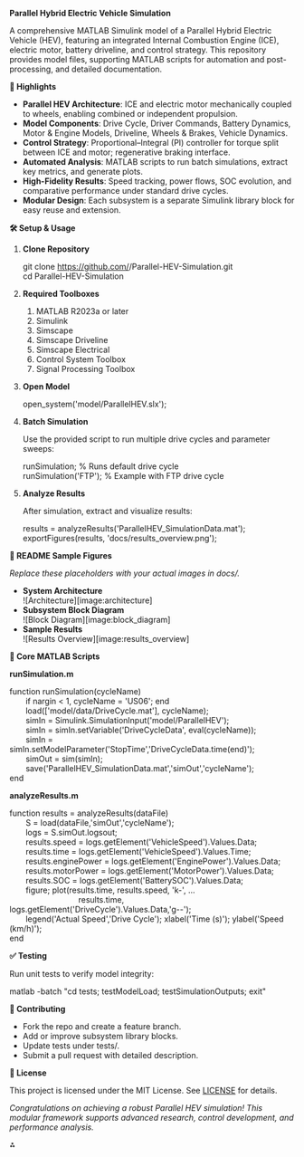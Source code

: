﻿
**Parallel Hybrid Electric Vehicle Simulation**

A comprehensive MATLAB Simulink model of a Parallel Hybrid Electric Vehicle (HEV), featuring an integrated Internal Combustion Engine (ICE), electric motor, battery driveline, and control strategy. This repository provides model files, supporting MATLAB scripts for automation and post-processing, and detailed documentation.

**🎯 Highlights**

- **Parallel HEV Architecture**: ICE and electric motor mechanically coupled to wheels, enabling combined or independent propulsion.
- **Model Components**: Drive Cycle, Driver Commands, Battery Dynamics, Motor & Engine Models, Driveline, Wheels & Brakes, Vehicle Dynamics.
- **Control Strategy**: Proportional–Integral (PI) controller for torque split between ICE and motor; regenerative braking interface.
- **Automated Analysis**: MATLAB scripts to run batch simulations, extract key metrics, and generate plots.
- **High-Fidelity Results**: Speed tracking, power flows, SOC evolution, and comparative performance under standard drive cycles.
- **Modular Design**: Each subsystem is a separate Simulink library block for easy reuse and extension.

**🛠️ Setup & Usage**

1. **Clone Repository**

   git clone https://github.com/<your-username>/Parallel-HEV-Simulation.git\
   cd Parallel-HEV-Simulation

1. **Required Toolboxes**
   1. MATLAB R2023a or later
   1. Simulink
   1. Simscape
   1. Simscape Driveline
   1. Simscape Electrical
   1. Control System Toolbox
   1. Signal Processing Toolbox
1. **Open Model**

   open\_system('model/ParallelHEV.slx');

1. **Batch Simulation**

   Use the provided script to run multiple drive cycles and parameter sweeps:

   runSimulation;           % Runs default drive cycle\
   runSimulation('FTP');    % Example with FTP drive cycle

1. **Analyze Results**

   After simulation, extract and visualize results:

   results = analyzeResults('ParallelHEV\_SimulationData.mat');\
   exportFigures(results, 'docs/results\_overview.png');

**📖 README Sample Figures**

*Replace these placeholders with your actual images in docs/.*

- **System Architecture**\
  ![Architecture][image:architecture]
- **Subsystem Block Diagram**\
  ![Block Diagram][image:block\_diagram]
- **Sample Results**\
  ![Results Overview][image:results\_overview]

**📝 Core MATLAB Scripts**

**runSimulation.m**

function runSimulation(cycleName)\
`    `if nargin < 1, cycleName = 'US06'; end\
`    `load(['model/data/DriveCycle.mat'], cycleName);\
`    `simIn = Simulink.SimulationInput('model/ParallelHEV');\
`    `simIn = simIn.setVariable('DriveCycleData', eval(cycleName));\
`    `simIn = simIn.setModelParameter('StopTime','DriveCycleData.time(end)');\
`    `simOut = sim(simIn);\
`    `save('ParallelHEV\_SimulationData.mat','simOut','cycleName');\
end

**analyzeResults.m**

function results = analyzeResults(dataFile)\
`    `S = load(dataFile,'simOut','cycleName');\
`    `logs = S.simOut.logsout;\
`    `results.speed = logs.getElement('VehicleSpeed').Values.Data;\
`    `results.time  = logs.getElement('VehicleSpeed').Values.Time;\
`    `results.enginePower = logs.getElement('EnginePower').Values.Data;\
`    `results.motorPower  = logs.getElement('MotorPower').Values.Data;\
`    `results.SOC         = logs.getElement('BatterySOC').Values.Data;\
`    `figure; plot(results.time, results.speed, 'k-', ...\
`                 `results.time, logs.getElement('DriveCycle').Values.Data,'g--');\
`    `legend('Actual Speed','Drive Cycle'); xlabel('Time (s)'); ylabel('Speed (km/h)');\
end

**✅ Testing**

Run unit tests to verify model integrity:

matlab -batch "cd tests; testModelLoad; testSimulationOutputs; exit"

**🤝 Contributing**

- Fork the repo and create a feature branch.
- Add or improve subsystem library blocks.
- Update tests under tests/.
- Submit a pull request with detailed description.

**📄 License**

This project is licensed under the MIT License. See [LICENSE](LICENSE) for details.

*Congratulations on achieving a robust Parallel HEV simulation! This modular framework supports advanced research, control development, and performance analysis.*

⁂
